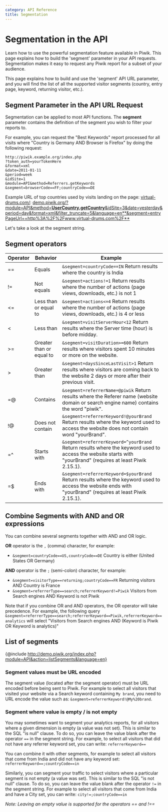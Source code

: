 ```yaml
---
category: API Reference
title: Segmentation
---
```

# Segmentation in the API

Learn how to use the powerful segmentation feature available in Piwik. This page explains how to build the 'segment' parameter in your API requests. Segmentation makes it easy to request any Piwik report for a subset of your audience.

This page explains how to build and use the 'segment' API URL parameter, and you will find the list of all the supported visitor segments (country, entry page, keyword, returning visitor, etc.).

## Segment Parameter in the API URL Request

Segmentation can be applied to most API functions. The **segment** parameter contains the definition of the segment you wish to filter your reports to.

For example, you can request the "Best Keywords" report processed for all visits where "Country is Germany AND Browser is Firefox" by doing the following request:

    http://piwik.example.org/index.php
    ?token_auth=yourTokenHere
    &format=xml
    &date=2011-01-11
    &period=week
    &idSite=1
    &module=API&method=Referrers.getKeywords
    &segment=browserCode==FF;countryCode==DE

Example URL of top countries used by visits landing on the page: [virtual-drums.com/](http://www.virtual-drums.com/): [demo.piwik.org/?module=API&method=**UserCountry.getCountry**&idSite=3&date=yesterday&period=day&format=xml&filter_truncate=5&language=en**&segment=entryPageUrl==http%3A%2F%2Fwww.virtual-drums.com%2F**](http://demo.piwik.org/?module=API&method=UserCountry.getCountry&idSite=3&date=yesterday&period=day&format=xml&filter_truncate=5&language=en&segment=entryPageUrl==http%3A%2F%2Fwww.virtual-drums.com%2F)

Let's take a look at the segment string.

## Segment operators

Operator | Behavior           | Example
-- | ------------------------ | -------------
== | Equals                   | `&segment=countryCode==IN` Return results where the country is India
!= | Not equals               | `&segment=actions!=1` Return results where the number of actions (page views, downloads, etc.) is not 1
<= | Less than or equal to    | `&segment=actions<=4` Return results where the number of actions (page views, downloads, etc.) is 4 or less
<  | Less than                | `&segment=visitServerHour<12` Return results where the Server time (hour) is before midday.
>= | Greater than or equal to | `&segment=visitDuration>=600` Return results where visitors spent 10 minutes or more on the website.
>  | Greater than             | `&segment=daysSinceLastVisit>1` Return results where visitors are coming back to the website 2 days or more after their previous visit.
=@ | Contains                 | `&segment=referrerName=@piwik` Return results where the Referer name (website domain or search engine name) contains the word "piwik".
!@ | Does not contain         | `&segment=referrerKeyword!@yourBrand` Return results where the keyword used to access the website does not contain word "yourBrand".
=^ | Starts with         | `&segment=referrerKeyword=^yourBrand` Return results where the keyword used to access the website starts with "yourBrand" (requires at least Piwik 2.15.1).
=$ | Ends with         | `&segment=referrerKeyword=$yourBrand` Return results where the keyword used to access the website ends with "yourBrand" (requires at least Piwik 2.15.1).

## Combine Segments with AND and OR expressions

You can combine several segments together with AND and OR logic.

**OR** operator is the `,` (comma) character, for example:

- `&segment=countryCode==US,countryCode==DE` Country is either (United States OR Germany)

**AND** operator is the `;` (semi-colon) character, for example:

- `&segment=visitorType==returning;countryCode==FR` Returning visitors AND Country is France
- `&segment=referrerType==search;referrerKeyword!=Piwik` Visitors from Search engines AND Keyword is not Piwik

Note that if you combine OR and AND operators, the OR operator will take precedence. For example, the following query
`&segment=referrerType==search;referrerKeyword==Piwik,referrerKeyword==analytics`
will select "Visitors from Search engines AND (Keyword is Piwik OR Keyword is analytics)"

## List of segments

{@include http://demo.piwik.org/index.php?module=API&action=listSegments&language=en}

### Segment values must be URL encoded

The segment value (located after the segment operator) must be URL encoded before being sent to Piwik. For example to select all visitors that visited your website via a Search keyword containing `My brand`, you need to URL encode the value such as: `&segment=referrerKeyword!@My%20brand`.

### Segment where value is empty / is not empty

You may sometimes want to segment your analytics reports, for all visitors where a given dimension is empty (a value was not set). This is similar to the SQL "is null" clause. To do so, you can leave the value blank after the operator `==` in the segment string. For example, to select all visitors that did not have any referrer keyword set, you can write:
`referrerKeyword==`

You can combine it with other segments, for example to select all visitors that come from India and did not have any keyword set:
`referrerKeyword==;countryCode==in`

Similarly, you can segment your traffic to select visitors where a particular segment is not empty (a value was set). This is similar to the SQL "is not null" clause. To do so, you can leave the value blank after the operator `!=` in the segment string. For example to select all visitors that come from India and have a City set, you can write:
`city!=;countryCode==in`

*Note: Leaving an empty value is supported for the operators == and !==*
